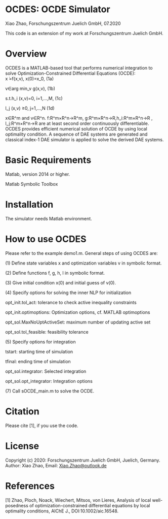 # OCDES: OCDE Simulator
Xiao Zhao, Forschungszentrum Juelich GmbH, 07.2020

This code is an extension of my work at Forschungszentrum Juelich GmbH. 

# Overview
OCDES is a MATLAB-based tool that performs numerical integration to solve Optimization-Constrained Differential Equations (OCDE):                                                            
x ̇=f(x,v), x(0)=x_0,	(1a)

v∈arg  min_v ⁡g(x,v),	(1b)

s.t.h_i (x,v)=0, i=1,…,M, (1c)

l_j (x,v)  ≥0,  j=1,…,N	(1d)

x∈R^m and v∈R^n. f:R^m×R^n→R^m, g:R^m×R^n→R,h_i:R^m×R^n→R , l_j:R^m×R^n→R are at least second order continuously differentiable. OCDES provides efficient numerical solution of OCDE by using local optimality condition. A sequence of DAE systems are generated and classical index-1 DAE simulator is applied to solve the derived DAE systems.

# Basic Requirements

Matlab, version 2014 or higher.

Matlab Symbolic Toolbox

# Installation
The simulator needs Matlab environment. 

# How to use OCDES
Please refer to the example demo1.m. General steps of using OCDES are:

(1) Define state variables x and optimization variables v in symbolic format. 

(2) Define functions f,  g, h, l in symbolic format.

(3) Give initial condition x(0) and initial guess of v(0).

(4) Specify options for solving the inner NLP for initialization

opt_init.tol_act:	tolerance to check active inequality constraints

opt_init.optimoptions:	Optimization options, cf. MATLAB optimoptions

opt_sol.MaxNoUptActiveSet:	maximum number of updating active set

opt_sol.tol_feasible:	feasibility tolerance

(5) Specify options for integration

tstart:	starting time of simulation

tfinal: 	ending time of simulation

opt_sol.integrator: Selected integration

opt_sol.opt_integrator:	Integration options 

(7) Call sOCDE_main.m to solve the OCDE.

# Citation
Please cite [1], if you use the code.

# License
Copyright (c) 2020: Forschungszentrum Juelich GmbH, Juelich, Germany. 
Author: Xiao Zhao, Email: Xiao.Zhao@outlook.de

# References
[1] Zhao, Ploch, Noack, Wiechert, Mitsos, von Lieres, Analysis of local well-posedness of optimization-constrained differential equations by local optimality conditions, AIChE J., DOI:10.1002/aic.16548.

